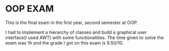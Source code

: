 # OOP EXAM

This is the final exam in the first year, second semester at OOP.

I had to implement a hierarchy of classes and build a graphical user interface(I used AWT) with some functionalities. 
The time given to solve the exam was 1h and the grade I got on this exam is 9.50/10. 